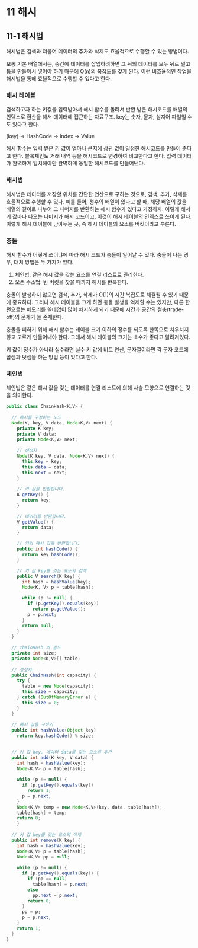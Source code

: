 # 11 해시

## 11-1 해시법

해시법은 검색과 더불어 데이터의 추가와 삭제도 효율적으로 수행할 수 있는 방법이다. 

보통 기본 배열에서는, 중간에 데이터를 삽입하려하면 그 뒤의 데이터를 모두 뒤로 밀고 틈을 만들어서 넣어야 하기 때문에 O(n)의 복잡도를 갖게 된다. 이런 비효율적인 작업을 해시법을 통해 효율적으로 수행할 수 있다고 한다. 

### 해시 테이블

검색하고자 하는 키값을 입력받아서 해시 함수를 돌려서 반환 받은 해시코드를 배열의 인덱스로 환산을 해서 데이터에 접근하는 자료구조. key는 숫자, 문자, 심지어 파일일 수도 있다고 한다. 

(key) -> HashCode -> Index -> Value

해시 함수는 입력 받은 키 값이 얼마나 큰지에 상관 없이 일정한 해시코드를 만들어 준다고 한다. 블록체인도 거래 내역 등을 해시코드로 변경하여 비교한다고 한다. 입력 데이터가 완벽하게 일치해야만 완벽하게 동일한 해시코드를 만들어낸다. 



### 해시법

해시법은 데이터를 저장할 위치를 간단한 연산으로 구하는 것으로, 검색, 추가, 삭제를 효율적으로 수행할 수 있다. 예를 들어, 정수의 배열이 있다고 할 때, 해당 배열의 값을 배열의 길이로 나누어 그 나머지를 반환하는 해시 함수가 있다고 가정하자. 이렇게 해서 키 값마다 나오는 나머지가 해시 코드이고, 이것이 해시 테이블의 인덱스로 쓰이게 된다. 이렇게 해시 테이블에 담아두는 곳, 즉 해시 테이블의 요소를 버킷이라고 부른다. 

### 충돌

해시 함수가 어떻게 쓰이냐에 따라 해시 코드가 충돌이 일어날 수 있다. 충돌이 나는 경우, 대처 방법은 두 가지가 있다. 

1. 체인법: 같은 해시 값을 갖는 요소를 연결 리스트로 관리한다. 
2. 오픈 주소법: 빈 버킷을 찾을 때까지 해시를 반복한다.

충돌이 발생하지 않으면 검색, 추가, 삭제가 O(1)의 시간 복잡도로 해결될 수 있기 때문에 중요하다. 그러나 해시 테이블을 크게 하면 충돌 발생을 억제할 수는 있지만, 다른 한편으로는 메모리를 쓸데없이 많이 차지하게 되기 때문에 시간과 공간의 절충(trade-off)의 문제가 늘 존재한다.

충돌을 피하기 위해 해시 함수는 테이블 크기 이하의 정수를 되도록 한쪽으로 치우치지 않고 고르게 만들어내야 한다. 그래서 해시 테이블의 크기는 소수가 좋다고 알려져있다. 

키 값이 정수가 아니라 실수라면 실수 키 값에 비트 연산, 문자열이라면 각 문자 코드에 곱셈과 덧셈을 하는 방법 등이 있다고 한다. 



### 체인법

체인법은 같은 해시 값을 갖는 데이터를 연결 리스트에 의해 사슬 모양으로 연결하는 것을 의미한다. 

```java
public class ChainHash<K,V> {
	  
  // 해시를 구성하는 노드
  Node(K, key, V data, Node<K,V> next) {
    private K key;
    private V data;
    private Node<K,V> next;
  
    // 생성자
    Node(K key, V data, Node<K,V> next) {
      this.key = key;
      this.data = data;
      this.next = next;
    }
  
    // 키 값을 반환합니다.
    K getKey() {
      return key;
    }

    // 데이터를 반환합니다.
    V getValue() {
      return data;
    }

    // 키의 해시 값을 반환합니다.
    public int hashCode() {
      return key.hashCode();
    }

    // 키 값 key를 갖는 요소의 검색
    public V search(K key) {
      int hash = hashValue(key);
      Node<K, V> p = table[hash];

      while (p != null) {
        if (p.getKey().equals(key))
          return p.getValue();
        p = p.next;
      }
      return null;
    }
  }
  
  // chainHash 의 필드  
  private int size;
  private Node<K,V>[] table;
  
  // 생성자
  public ChainHash(int capacity) {
    try {
      table = new Node[capacity];
      this.size = capacity;
    } catch (OutOfMemoryError e) {
      this.size = 0;
    }
  }
  
  // 해시 값을 구하기
  public int hashValue(Object key) 
    return key.hashCode() % size;

  
  // 키 값 key, 데이터 data를 갖는 요소의 추가
  public int add(K key, V data) {
    int hash = hashValue(key);
    Node<K,V> p = table[hash];
    
    while (p != null) {
      if (p.getKey().equals(key))
        return 1;
      p = p.next;
    }
    Node<K,V> temp = new Node<K,V>(key, data, table[hash]);
    table[hash] = temp;
    return 0;
 	}
  
  // 키 값 key를 갖는 요소의 삭제
  public int remove(K key) {
    int hash = hashValue(key);
    Node<K,V> p = table[hash];
    Node<K,V> pp = null;
    
    while (p != null) {
      if (p.getKey().equals(key)) {
        if (pp == null)
          table[hash] = p.next;
        else
          pp.next = p.next;
        return 0;
      }
      pp = p;
      p = p.next;
    }
    return 1;
  }
}
```





















